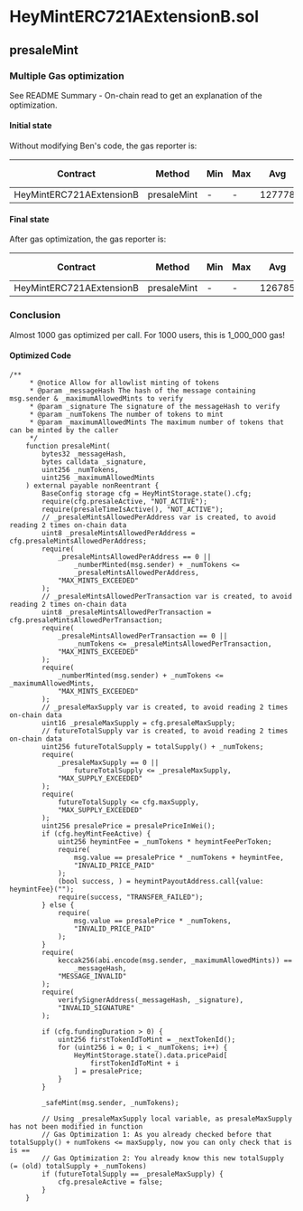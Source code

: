 # HeyMintERC721AExtensionB.sol

## presaleMint

### Multiple Gas optimization
See README Summary - On-chain read to get an explanation of the optimization.
#### Initial state
Without modifying Ben's code, the gas reporter is:

|  Contract                  |  Method                                    |  Min        |  Max        |  Avg          |  # calls      |
|----------------------------|--------------------------------------------|-------------|-------------|---------------|---------------|
|  HeyMintERC721AExtensionB  |  presaleMint                                |         -  |     -  |       127778  |           2  |

#### Final state
After gas optimization, the gas reporter is:

|  Contract                  |  Method                                    |  Min        |  Max        |  Avg          |  # calls      |
|----------------------------|--------------------------------------------|-------------|-------------|--------------|---------------|
|  HeyMintERC721AExtensionB        |  presaleMint                                |     -  |     -  |       126785  |           2  |


### Conclusion
Almost 1000 gas optimized per call. For 1000 users, this is 1_000_000 gas!

#### Optimized Code

```solidity
/**
     * @notice Allow for allowlist minting of tokens
     * @param _messageHash The hash of the message containing msg.sender & _maximumAllowedMints to verify
     * @param _signature The signature of the messageHash to verify
     * @param _numTokens The number of tokens to mint
     * @param _maximumAllowedMints The maximum number of tokens that can be minted by the caller
     */
    function presaleMint(
        bytes32 _messageHash,
        bytes calldata _signature,
        uint256 _numTokens,
        uint256 _maximumAllowedMints
    ) external payable nonReentrant {
        BaseConfig storage cfg = HeyMintStorage.state().cfg;
        require(cfg.presaleActive, "NOT_ACTIVE");
        require(presaleTimeIsActive(), "NOT_ACTIVE");
        // _presaleMintsAllowedPerAddress var is created, to avoid reading 2 times on-chain data
        uint8 _presaleMintsAllowedPerAddress = cfg.presaleMintsAllowedPerAddress;
        require(
            _presaleMintsAllowedPerAddress == 0 ||
                _numberMinted(msg.sender) + _numTokens <=
                _presaleMintsAllowedPerAddress,
            "MAX_MINTS_EXCEEDED"
        );
        // _presaleMintsAllowedPerTransaction var is created, to avoid reading 2 times on-chain data
        uint8 _presaleMintsAllowedPerTransaction = cfg.presaleMintsAllowedPerTransaction;
        require(
            _presaleMintsAllowedPerTransaction == 0 ||
                _numTokens <= _presaleMintsAllowedPerTransaction,
            "MAX_MINTS_EXCEEDED"
        );
        require(
            _numberMinted(msg.sender) + _numTokens <= _maximumAllowedMints,
            "MAX_MINTS_EXCEEDED"
        );
        // _presaleMaxSupply var is created, to avoid reading 2 times on-chain data
        uint16 _presaleMaxSupply = cfg.presaleMaxSupply;
        // futureTotalSupply var is created, to avoid reading 2 times on-chain data
        uint256 futureTotalSupply = totalSupply() + _numTokens;
        require(
            _presaleMaxSupply == 0 ||
                futureTotalSupply <= _presaleMaxSupply,
            "MAX_SUPPLY_EXCEEDED"
        );
        require(
            futureTotalSupply <= cfg.maxSupply,
            "MAX_SUPPLY_EXCEEDED"
        );
        uint256 presalePrice = presalePriceInWei();
        if (cfg.heyMintFeeActive) {
            uint256 heymintFee = _numTokens * heymintFeePerToken;
            require(
                msg.value == presalePrice * _numTokens + heymintFee,
                "INVALID_PRICE_PAID"
            );
            (bool success, ) = heymintPayoutAddress.call{value: heymintFee}("");
            require(success, "TRANSFER_FAILED");
        } else {
            require(
                msg.value == presalePrice * _numTokens,
                "INVALID_PRICE_PAID"
            );
        }
        require(
            keccak256(abi.encode(msg.sender, _maximumAllowedMints)) ==
                _messageHash,
            "MESSAGE_INVALID"
        );
        require(
            verifySignerAddress(_messageHash, _signature),
            "INVALID_SIGNATURE"
        );

        if (cfg.fundingDuration > 0) {
            uint256 firstTokenIdToMint = _nextTokenId();
            for (uint256 i = 0; i < _numTokens; i++) {
                HeyMintStorage.state().data.pricePaid[
                    firstTokenIdToMint + i
                ] = presalePrice;
            }
        }

        _safeMint(msg.sender, _numTokens);

        // Using _presaleMaxSupply local variable, as presaleMaxSupply has not been modified in function
        // Gas Optimization 1: As you already checked before that totalSupply() + numTokens <= maxSupply, now you can only check that is is ==
        // Gas Optimization 2: You already know this new totalSupply (= (old) totalSupply + _numTokens)
        if (futureTotalSupply == _presaleMaxSupply) {
            cfg.presaleActive = false;
        }
    }
```



